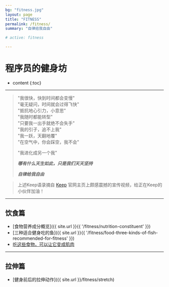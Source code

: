 ```yaml
---
bg: "fitness.jpg"
layout: page
title: "FITNESS"
permalink: /fitness/
summary: "自律给我自由"

# active: fitness

---
```


<h1>程序员的健身坊</h1>

* content
{:toc}

---

>"我很快，快到时间都会变慢"  
>"毫无疑问，时间就会过得飞快"  
>"抵抗地心引力，小意思"  
>"我随时都能转型"  
>"只要我一出手就绝不会失手"  
>"我的引子，追不上我"  
>"我一跃，天翻地覆"  
>"在空气中，你会踩空，我不会"
>
>"我进化成另一个我"
>
>***哪有什么天生如此，只是我们天天坚持***
>
>***自律给我自由***


>上述Keep语录摘自 [Keep](https://gotokeep.com/) 官网主页上颇感震撼的宣传视频，给正在Keep的小伙伴加油！

<!--<video src="{{ site.url }}{{ site.img_path }}{{ '/keep.mp4' }}" controls="controls"></video>
-->
---

## 饮食篇
- [食物营养成分概览]({{ site.url }}{{ '/fitness/nutrition-constituent' }})
- [三种适合健身吃的鱼]({{ site.url }}{{ '/fitness/food-three-kinds-of-fish-recommended-for-fitness' }})
- [吃这些食物，可以让它变成肌肉](http://show.gotokeep.com/articles/586084562363ee3a3cdd8097)

---

## 拉伸篇
- [健身前后的拉伸动作]({{ site.url }}/fitness/stretch)

